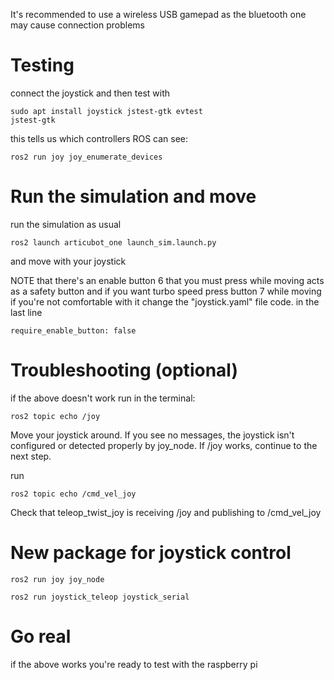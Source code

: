It's recommended to use a wireless USB gamepad as the bluetooth one may cause connection problems 
# Testing
connect the joystick and then test with
```
sudo apt install joystick jstest-gtk evtest
jstest-gtk
```

this tells us which controllers ROS can see:
```
ros2 run joy joy_enumerate_devices
```

# Run the simulation and move
run the simulation as usual 
```
ros2 launch articubot_one launch_sim.launch.py 
```
and move with your joystick

NOTE that there's an enable button 6 that you must press while moving acts as a safety button
and if you want turbo speed press button 7 while moving 
if you're not comfortable with it change the "joystick.yaml" file code. in the last line
```
require_enable_button: false
```
# Troubleshooting (optional)
if the above doesn't work run in the terminal:
```
ros2 topic echo /joy
```
Move your joystick around. If you see no messages, the joystick isn't configured or detected properly by joy_node.
If /joy works, continue to the next step.

run
```
ros2 topic echo /cmd_vel_joy
```
Check that teleop_twist_joy is receiving /joy and publishing to /cmd_vel_joy

# New package for joystick control
```
ros2 run joy joy_node
```
```
ros2 run joystick_teleop joystick_serial
```
# Go real
if the above works you're ready to test with the raspberry pi
